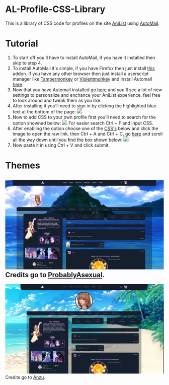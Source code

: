 # AL-Profile-CSS-Library
This is a library of CSS code for profiles on the site [AniList](http://anilist.co) using [AutoMail](https://github.com/hohMiyazawa/Automail).

# Tutorial
1. To start off you'll have to install AutoMail, if you have it installed then skip to step 4.
2. To install AutoMail it's simple, if you have Firefox then just install [this](https://addons.mozilla.org/en-US/firefox/addon/automail/) addon. If you have any other browser then just install a userscript manager like [Tampermonkey](https://www.tampermonkey.net/) or [Violentmonkey](https://violentmonkey.github.io/) and install Automail [here](https://greasyfork.org/en/scripts/370473-automail).
3. Now that you have Automail installed go [here](https://anilist.co/settings/apps) and you'll see a lot of new settings to personalize and enchance your AniList experience, feel free to look around and tweak them as you like.
4. After installing it you'll need to sign in by clicking the highlighted blue text at the bottom of the page:
[![](https://i.imgur.com/fh53jYF.png)](#tutorial)
5. Now to add CSS to your own profile first you'll need to search for the option showned below:
[![](https://i.imgur.com/DbH0Wi1.png)](#tutorial) For easier search Ctrl + F and input CSS.
6. After enabling the option choose one of the [CSS's](#themes) below and click the image to open the raw link, then Ctrl + A and Ctrl + C, go [here](https://anilist.co/settings/apps) and scroll all the way down until you find the box shown below:
[![](https://i.imgur.com/IDgjyZP.png)](#tutorial)
7. Now paste it in using Ctrl + V and click submit.

# Themes
[![](https://raw.githubusercontent.com/Differ812/AL-Profile-CSS-Library/main/ProbablyAsexual%20CSS/ProbablyAsexual-preview.png)](https://raw.githubusercontent.com/ProbablyAsexual/Anilist-Profile/main/profile-themes/current-theme/main.css)
Credits go to [ProbablyAsexual](https://anilist.co/user/ProbablyAsexual).
---
[![](https://raw.githubusercontent.com/Differ812/AL-Profile-CSS-Library/main/ProbablyAsexual%20CSS/Anzu-hokaze-preview.png)](https://anzuftnw.github.io/anilist-css/themes/hokaze/main.css)
Credits go to [Anzu](https://anilist.co/user/Anzu).
